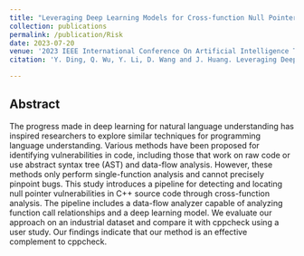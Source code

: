 ```yaml
---
title: "Leveraging Deep Learning Models for Cross-function Null Pointer Risks Detection"
collection: publications
permalink: /publication/Risk
date: 2023-07-20
venue: '2023 IEEE International Conference On Artificial Intelligence Testing (AITest)'
citation: 'Y. Ding, Q. Wu, Y. Li, D. Wang and J. Huang. Leveraging Deep Learning Models for Cross-function Null Pointer Risks Detection. In 2023 IEEE International Conference On Artificial Intelligence Testing (AITest), Athens, Greece, 2023 pp. 107-113.'

---
```


## Abstract

The progress made in deep learning for natural language understanding has inspired researchers to explore similar techniques for programming language understanding. Various methods have been proposed for identifying vulnerabilities in code, including those that work on raw code or use abstract syntax tree (AST) and data-flow analysis. However, these methods only perform single-function analysis and cannot precisely pinpoint bugs. This study introduces a pipeline for detecting and locating null pointer vulnerabilities in C++ source code through cross-function analysis. The pipeline includes a data-flow analyzer capable of analyzing function call relationships and a deep learning model. We evaluate our approach on an industrial dataset and compare it with cppcheck using a user study. Our findings indicate that our method is an effective complement to cppcheck.

